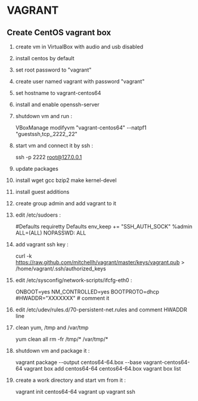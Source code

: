VAGRANT
=======

Create CentOS vagrant box
-------------------------

1. create vm in VirtualBox with audio and usb disabled
2. install centos by default
3. set root password to "vagrant"
4. create user named vagrant with password "vagrant"
5. set hostname to vagrant-centos64
6. install and enable openssh-server
7. shutdown vm and run :

    VBoxManage modifyvm "vagrant-centos64" --natpf1 "guestssh,tcp,,2222,,22"

8. start vm and connect it by ssh :

    ssh -p 2222 root@127.0.0.1

9. update packages
10. install wget gcc bzip2 make kernel-devel
11. install guest additions
12. create group admin and add vagrant to it
13. edit /etc/sudoers :

    #Defaults    requiretty
    Defaults    env_keep += "SSH_AUTH_SOCK"
    %admin          ALL=(ALL)       NOPASSWD: ALL

14. add vagrant ssh key :

    curl -k https://raw.github.com/mitchellh/vagrant/master/keys/vagrant.pub > /home/vagrant/.ssh/authorized_keys

15. edit /etc/sysconfig/network-scripts/ifcfg-eth0 :

    ONBOOT=yes
    NM_CONTROLLED=yes
    BOOTPROTO=dhcp
    #HWADDR="XXXXXXX" # comment it

16. edit /etc/udev/rules.d/70-persistent-net.rules and comment HWADDR line
17. clean yum, /tmp and /var/tmp

    yum clean all
    rm -fr /tmp/* /var/tmp/*

18. shutdown vm and package it :

    vagrant package --output centos64-64.box --base vagrant-centos64-64
    vagrant box add centos64-64 centos64-64.box
    vagrant box list

19. create a work directory and start vm from it :

    vagrant init centos64-64
    vagrant up
    vagrant ssh
